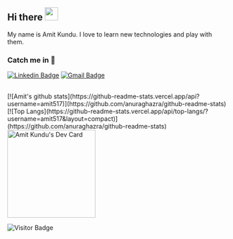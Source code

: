 ## Hi there <img src="https://raw.githubusercontent.com/aemmadi/aemmadi/master/wave.gif" width="30px">

My name is Amit Kundu. I love to learn new technologies and play with them. 



### Catch me in 🤗

[![Linkedin Badge](https://img.shields.io/badge/LinkedIn%20-blue?style=flat&logo=linkedin&labelColor=blue)](https://www.linkedin.com/in/amit-kundu-345a79119/) [![Gmail Badge](https://img.shields.io/badge/email-red?style=flat&logo=Gmail&logoColor=white&link=mailto:kundu.amit517@gmail.com)](mailto:kundu.amit517@gmail.com)

<br>

  <tr>
    <td>[![Amit's github stats](https://github-readme-stats.vercel.app/api?username=amit517)](https://github.com/anuraghazra/github-readme-stats)
    [![Top Langs](https://github-readme-stats.vercel.app/api/top-langs/?username=amit517&layout=compact)](https://github.com/anuraghazra/github-readme-stats)
  </td>
    <td><a href="https://app.daily.dev/amit517"><img src="https://api.daily.dev/devcards/277f047f07914254a32f2afaab4799ff.png?r=2y5" width="200" alt="Amit Kundu's Dev Card"/></a>  </td>
  </tr>

<br>

![Visitor Badge](https://visitor-badge.laobi.icu/badge?page_id=amit517.amit517)

